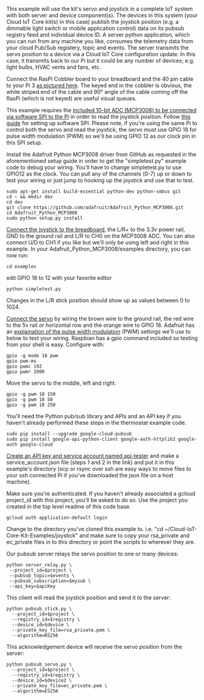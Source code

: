 This example will use the kit's servo and joystick in a complete IoT system with both server and device component(s). The devices in this system (your Cloud IoT Core kit(s) in this case) publish the joystick position (e.g. a dimmable light switch or mobile application control) data on its pubsub registry feed and individual device ID. A server python application, which you can run from any machine you like, consumes the telemetry data from your cloud Pub/Sub registery, topic and events. The server transmits the servo position to a device via a Cloud IoT Core configuration update. In this case, it transmits back to our Pi but it could be any number of devices; e.g. light bulbs, HVAC vents and fans, etc.

Connect the RasPi Cobbler board to your breadboard and the 40 pin cable to your Pi 3 [as pictured here](https://cdn-shop.adafruit.com/970x728/2029-01.jpg). The keyed end in the cobbler is obvious, the white striped end of the cable and 90° angle of the cable coming off the RasPi (which is not keyed) are useful visual queues.

This example requires the [included 10-bit ADC (MCP3008) to be connected via software SPI to the Pi](https://github.com/ARM-software/Cloud-IoT-Core-Kit-Examples/blob/master/joystick/joystick_wiring.png?raw=true) in order to read the joystick position. Follow [this guide](https://learn.adafruit.com/raspberry-pi-analog-to-digital-converters/mcp3008) for setting up software SPI. Please note, if you're using the same Pi to control both the servo and read the joystick, the servo must use GPIO 18 for pulse width modulation (PWM) so we'll be using GPIO 12 as our clock pin in this SPI setup.

Install the Adafruit Python MCP3008 driver from GitHub as requested in the aforementioned setup guide in order to get the "simpletest.py" example code to debug your wiring. You'll have to change simpletest.py to use GPIO12 as the clock. You can pull any of the channels (0-7) up or down to test your wiring or just jump to hooking up the joystick and use that to test.

    sudo apt-get install build-essential python-dev python-smbus git
    cd ~ && mkdir dev
    cd dev
    git clone https://github.com/adafruit/Adafruit_Python_MCP3008.git
    cd Adafruit_Python_MCP3008
    sudo python setup.py install

[Connect the joystick to the breadboard](https://github.com/ARM-software/Cloud-IoT-Core-Kit-Examples/blob/master/joystick/joystick_wiring.png?raw=true), the L/R+ to the 3.3v power rail, GND to the ground rail and L/R to CH0 on the MCP3008 ADC. You can also connect U/D to CH1 if you like but we'll only be using left and right in this example. In your Adafruit_Python_MCP3008/examples directory, you can now run:

    cd examples
    
edit GPIO 18 to 12 with your favorite editor
    
    python simpletest.py
   

Changes in the L/R stick position should show up as values between 0 to 1024.

[Connect the servo](https://github.com/ARM-software/Cloud-IoT-Core-Kit-Examples/blob/master/joystick/joystick_wiring.png?raw=true) by wiring the brown wire to the ground rail, the red wire to the 5v rail or horizontal row and the orange wire to GPIO 18. Adafruit has an [explaination of the pulse width modulation](https://learn.adafruit.com/adafruits-raspberry-pi-lesson-8-using-a-servo-motor/software) (PWM) settings we'll use to below to test your wiring. Raspbian has a gpio command included so testing from your shell is easy. Configure with:
    
    gpio -g mode 18 pwm
    gpio pwm-ms
    gpio pwmc 192
    gpio pwmr 2000

Move the servo to the middle, left and right:
    
    gpio -g pwm 18 150
    gpio -g pwm 18 50
    gpio -g pwm 18 250

You'll need the Python pub/sub library and APIs and an API key if you haven't already performed these steps in the thermostat example code.

    sudo pip install --upgrade google-cloud-pubsub
    sudo pip install google-api-python-client google-auth-httplib2 google-auth google-cloud

[Create an API key and service account named api-tester](https://cloud.google.com/iot/docs/device_manager_samples) and make a service_account.json file (steps 1 and 2 in the link) and put it in this example's directory (scp or rsync over ssh are easy ways to move files to your ssh connected Pi if you've downloaded the json file on a host machine).

Make sure you're authenticated. If you haven't already associated a gcloud project_id with this project, you'll be asked to do so. Use the project you created in the top level readme of this code base.

    gcloud auth application-default login

Change to the directory you've cloned this example to. i.e. "cd ~/Cloud-IoT-Core-Kit-Examples/joystick" and make sure to copy your rsa_private and ec_private files in to this directory or point the scripts to wherever they are.

Our pubsub server relays the servo position to one or many devices:

    python server_relay.py \
     --project_id=$project \
     --pubsub_topic=$events \
     --pubsub_subscription=$mysub \
     --api_key=$apiKey 

This client will read the joystick position and send it to the server:

    python pubsub_stick.py \
      --project_id=$project \
      --registry_id=$registry \
      --device_id=$device \
      --private_key_file=rsa_private.pem \
      --algorithm=RS256

This acknowledgement device will receive the servo position from the server:

    python pubsub_servo.py \
      --project_id=$project \
      --registry_id=$registry \
      --device_id=$device2 \
      --private_key_file=ec_private.pem \
      --algorithm=ES256

